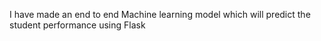 I have made an end to end Machine learning model which will predict the student performance using Flask
